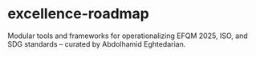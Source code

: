 # excellence-roadmap
Modular tools and frameworks for operationalizing EFQM 2025, ISO, and SDG standards – curated by Abdolhamid Eghtedarian.
